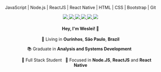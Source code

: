 <p align="center">
  JavaScript | Node.js | ReactJS | React Native | HTML | CSS | Bootstrap | Git
</p>
<p align="center">
    <a
    href="https://web.whatsapp.com/send?phone=+5514998393817" 
    alt="WhatsApp"
    target="blank"
  >
    <img src="https://img.shields.io/badge/-WhatsApp-25D366?style=flat&logo=WhatsApp&logoColor=white" />
  </a>
  <a
    href="wdias05@gmail.com" 
    alt="Gmail"
    target="blank"
  >
    <img src="https://img.shields.io/badge/-Gmail-D14836?style=flat&logo=gmail&logoColor=white" />
  </a>
  <a
    href="https://www.linkedin.com/in/weslei-dias-2017" 
    alt="LinkedIn"
    target="blank"
  >
    <img src="https://img.shields.io/badge/-LinkedIn-0077B5?style=flat&logo=Linkedin&logoColor=white" />
  </a>
  <a
    href="https://github.com/weslei-d"
    alt="GitHub"
    target="blank"
  >
    <img src="https://img.shields.io/badge/-GitHub-181717?style=flat&logo=Github&logoColor=white" />
  </a>
  <a
    href="https://www.facebook.com/wesleiIdias" 
    alt="Facebook"
    target="blank"
      >
    <img src="https://img.shields.io/badge/-Facebook-1877F2?style=flat&logo=Facebook&logoColor=white" />
  </a>
  <a
    href="https://www.instagram.com/weslei.d" 
    alt="Instagram"
    target="blank"
  >
    <img src="https://img.shields.io/badge/-Instagram-E4405F?style=flat&logo=Instagram&logoColor=white" />
  </a>
</p>

<h4 align="center">
  Hey, I'm Weslei! 👋
</h4>
<p align="center">
  📌 Living in <b>Ourinhos</b>, <b>São Paulo</b>, <b>Brazil</b> 
</p>
<p align="center">
  📚 Graduate in <b>Analysis and Systems Development</b> &nbsp; 
</p>
<p align="center">
  &nbsp; &nbsp; &nbsp; &nbsp; &nbsp; 🚀 Full Stack Student  &nbsp; 🎯 Focused in <b>Node.JS</b>, <b>ReactJS</b> and <b>React Native</b>
</p>
